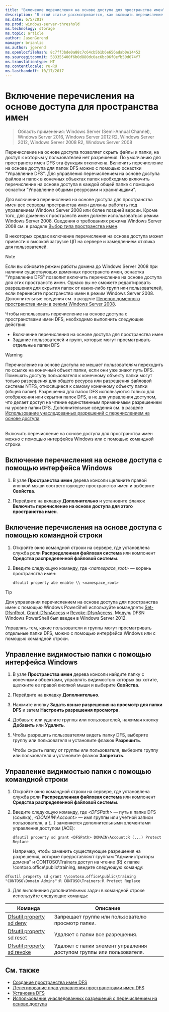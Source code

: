 ```yaml
---
title: "Включение перечисления на основе доступа для пространства имен"
description: "В этой статье рассматривается, как включить перечисление на основе доступа для пространства имен."
ms.date: 6/5/2017
ms.prod: windows-server-threshold
ms.technology: storage
ms.topic: article
author: JasonGerend
manager: brianlic
ms.author: jgerend
ms.openlocfilehash: 8c7ff3bde0a88c7c64cb5b1b6e656adab0e14452
ms.sourcegitcommit: 583355400f6b0d880dc0ac6bc06f0efb50d674f7
ms.translationtype: HT
ms.contentlocale: ru-RU
ms.lasthandoff: 10/17/2017
---
```

# <a name="enable-access-based-enumeration-on-a-namespace"></a>Включение перечисления на основе доступа для пространства имен

> Область применения: Windows Server (Semi-Annual Channel), Windows Server 2016, Windows Server 2012 R2, Windows Server 2012, Windows Server 2008 R2, Windows Server 2008

Перечисление на основе доступа позволяет скрыть файлы и папки, на доступ к которым у пользователей нет разрешения. По умолчанию для пространств имен DFS эта функция отключена. Включить перечисление на основе доступа для папок DFS можно с помощью оснастки "Управление DFS". Для управления перечислением на основе доступа файлов и папок в конечных объектах папок необходимо включить перечисление на основе доступа в каждой общей папке с помощью оснастки "Управление общими ресурсами и хранилищами".

Для включения перечисления на основе доступа для пространства имен все серверы пространства имен должны работать под управлением Windows Server 2008 или более поздней версии. Кроме того, для доменных пространств имен должен использоваться режим Windows Server 2008. Сведения о требованиях режима Windows Server 2008 см. в разделе [Выбор типа пространства имен](choose-a-namespace-type.md).

В некоторых средах включение перечисления на основе доступа может привести к высокой загрузке ЦП на сервере и замедлением отклика для пользователей.

> [!NOTE]
> Если вы обновите режим работы домена до Windows Server 2008 при наличии существующих доменных пространств имен, оснастка "Управление DFS" позволит включить перечисление на основе доступа для этих пространств имен. Однако вы не сможете редактировать разрешения для скрытия папок от каких-либо групп или пользователей, если перенесете пространство имен в режим Windows Server 2008. Дополнительные сведения см. в разделе [Перенос доменного пространства имен в режим Windows Server 2008](migrate-a-domain-based-namespace-to-windows-server-2008-mode.md).


Чтобы использовать перечисление на основе доступа с пространствами имен DFS, необходимо выполнить следующие действия:

-   Включение перечисления на основе доступа для пространства имен
-   Задание пользователей и групп, которые могут просматривать отдельные папки DFS


> [!WARNING]
> Перечисление на основе доступа не мешает пользователям переходить по ссылке на конечный объект папки, если они уже знают путь DFS. Помешать доступу пользователя к конечному объекту папки могут только разрешения для общего ресурса или разрешения файловой системы NTFS, относящиеся к самому конечному объекту папки (общей папке). Разрешения для папок DFS используются только для отображения или скрытия папок DFS, а не для управления доступом, что делает доступ на чтение единственным применимым разрешением на уровне папки DFS. Дополнительные сведения см. в разделе [Использование унаследованных разрешений с перечислением на основе доступа](https://technet.microsoft.com/library/dd834874(v=ws.11).aspx)

<br />
Включить перечисление на основе доступа для пространства имен можно с помощью интерфейса Windows или с помощью командной строки.

## <a name="to-enable-access-based-enumeration-by-using-the-windows-interface"></a>Включение перечисления на основе доступа с помощью интерфейса Windows

1.  В узле **Пространства имен** дерева консоли щелкните правой кнопкой мыши соответствующее пространство имен и выберите **Свойства**.

2.  Перейдите на вкладку **Дополнительно** и установите флажок **Включить перечисление на основе доступа для этого пространства имен**.

## <a name="to-enable-access-based-enumeration-by-using-a-command-line"></a>Включение перечисления на основе доступа с помощью командной строки

1.  Откройте окно командной строки на сервере, где установлена служба роли **Распределенная файловая система** или компонент **Средства распределенной файловой системы**.

2.  Введите следующую команду, где *<namespace\_root>* — корень пространства имен:

    ```  
    dfsutil property abe enable \\ <namespace_root>
    ```

> [!TIP]
> Для управления перечислением на основе доступа для пространства имен с помощью Windows PowerShell используйте командлеты [Set-DfsnRoot](https://technet.microsoft.com/library/jj884281.aspx), [Grant-DfsnAccess](https://technet.microsoft.com/library/jj884272.aspx) и [Revoke-DfsnAccess](https://technet.microsoft.com/library/jj884273.aspx). Модуль DFSN Windows PowerShell был введен в Windows Server 2012.

Управлять тем, какие пользователи и группы могут просматривать отдельные папки DFS, можно с помощью интерфейса Windows или с помощью командной строки.

## <a name="to-control-folder-visibility-by-using-the-windows-interface"></a>Управление видимостью папки с помощью интерфейса Windows

1.  В узле **Пространства имен** дерева консоли найдите папку с конечными объектами, управлять видимостью которых вы хотите, щелкните ее правой кнопкой мыши и выберите **Свойства**.

2.  Перейдите на вкладку **Дополнительно**.

3.  Нажмите кнопку **Задать явные разрешения на просмотр для папки DFS** и затем **Настроить разрешения просмотра**.

4.  Добавьте или удалите группы или пользователей, нажимая кнопку **Добавить** или **Удалить**.

5.  Чтобы разрешить пользователям видеть папку DFS, выберите группу или пользователя и установите флажок **Разрешить**.

    Чтобы скрыть папку от группы или пользователя, выберите группу или пользователя и установите флажок **Запретить**.

## <a name="to-control-folder-visibility-by-using-a-command-line"></a>Управление видимостью папки с помощью командной строки

1.  Откройте окно командной строки на сервере, где установлена служба роли **Распределенная файловая система** или компонент **Средства распределенной файловой системы**.

2.  Введите следующую команду, где *&lt;DFSPath&gt;* — путь к папке DFS (ссылка), *<DOMAIN\\Account>* — имя группы или учетной записи пользователя, а *(...)* заменяется дополнительными элементами управления доступом (ACE):

    ```
    dfsutil property sd grant <DFSPath> DOMAIN\Account:R (...) Protect Replace
    ```

    Например, чтобы заменить существующие разрешения на разрешения, которые предоставляют группам "Администраторы домена" и CONTOSO\\Trainers доступ на чтение (R) к папке \\contoso.office\public\training, введите следующую команду:

   ```
   dfsutil property sd grant \\contoso.office\public\training "CONTOSO\Domain Admins":R CONTOSO\Trainers:R Protect Replace 
   ```

3. Для выполнения дополнительных задач в командной строке используйте следующие команды:


| Команда | Описание |
|---|---|
|[Dfsutil property sd deny](https://msdn.microsoft.com/library/dd759150(v=ws.11).aspx)|Запрещает группе или пользователю просмотр папки.|
|[Dfsutil property sd reset](https://msdn.microsoft.com/library/dd759150(v=ws.11).aspx) |Удаляет с папки все разрешения.|
|[Dfsutil property sd revoke](https://msdn.microsoft.com/library/dd759150(v=ws.11).aspx)| Удаляет с папки элемент управления доступом группы или пользователя. |

## <a name="see-also"></a>См. также

-   [Создание пространства имен DFS](create-a-dfs-namespace.md)
-   [Делегирование прав управления пространствами имен DFS](delegate-management-permissions-for-dfs-namespaces.md)
-   [Установка DFS](https://technet.microsoft.com/library/cc731089(v=ws.11).aspx)
-   [Использование унаследованных разрешений с перечислением на основе доступа](using-inherited-permissions-with-access-based-enumeration.md)